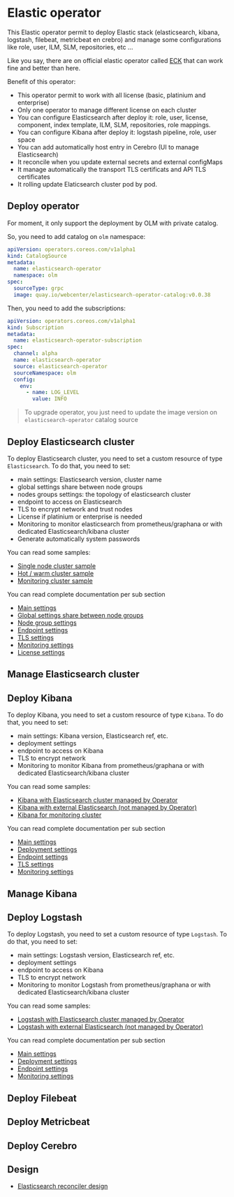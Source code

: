 # Elastic operator

This Elastic operator permit to deploy Elastic stack (elasticsearch, kibana, logstash, filebeat, metricbeat en crebro) and manage some configurations like role, user, ILM, SLM, repositories, etc ...


Like you say, there are on official elastic operator called [ECK](https://github.com/elastic/cloud-on-k8s) that can work fine and better than here.

Benefit of this operator:
- This operator permit to work with all license (basic, platinium and enterprise)
- Only one operator to manage different license on each cluster
- You can configure Elasticsearch after deploy it: role, user, license, component, index template, ILM, SLM, repositories, role mappings.
- You can configure Kibana after deploy it: logstash pipeline, role, user space
- You can add automatically host entry in Cerebro (UI to manage Elasticsearch)
- It reconcile when you update external secrets and external configMaps
- It manage automatically the transport TLS certificats and API TLS certificates
- It rolling update Elaticsearch cluster pod by pod.


## Deploy operator

For moment, it only support the deployment by OLM with private catalog.


So, you need to add catalog on `olm` namespace:
```yaml
apiVersion: operators.coreos.com/v1alpha1
kind: CatalogSource
metadata:
  name: elasticsearch-operator
  namespace: olm
spec:
  sourceType: grpc
  image: quay.io/webcenter/elasticsearch-operator-catalog:v0.0.38
```

Then, you need to add the subscriptions:
```yaml
apiVersion: operators.coreos.com/v1alpha1
kind: Subscription
metadata:
  name: elasticsearch-operator-subscription
spec:
  channel: alpha
  name: elasticsearch-operator
  source: elasticsearch-operator
  sourceNamespace: olm
  config:
    env:
      - name: LOG_LEVEL
        value: INFO
```

> To upgrade operator, you just need to update the image version on `elasticsearch-operator` catalog source

## Deploy Elasticsearch cluster

To deploy Elasticsearch cluster, you need to set a custom resource of type `Elasticsearch`.
To do that, you need to set:
  - main settings: Elasticsearch version, cluster name
  - global settings share between node groups
  - nodes groups settings: the topology of elasticsearch cluster
  - endpoint to access on Elasticsearch
  - TLS to encrypt network and trust nodes
  - License if platinium or enterprise is needed
  - Monitoring to monitor elasticsearch from prometheus/graphana or with dedicated Elasticsearch/kibana cluster
  - Generate automatically system passwords

You can read some samples:
  - [Single node cluster sample](documentations/elasticsearch/single-node-sample.md)
  - [Hot / warm cluster sample](documentations/elasticsearch/hot-warm-sample.md)
  - [Monitoring cluster sample](documentations/elasticsearch/monitoring-sample.md)


You can read complete documentation per sub section
  - [Main settings](documentations/elasticsearch/main-settings.md)
  - [Global settings share between node groups](documentations/elasticsearch/global-settings.md)
  - [Node group settings](documentations/elasticsearch/node-group-settings.md)
  - [Endpoint settings](documentations/elasticsearch/endpoint-settings.md)
  - [TLS settings](documentations/elasticsearch/tls-settings.md)
  - [Monitoring settings](documentations/elasticsearch/monitoring-settings.md)
  - [License settings](documentations/elasticsearch/license-settings.md)


## Manage Elasticsearch cluster

## Deploy Kibana

To deploy Kibana, you need to set a custom resource of type `Kibana`.
To do that, you need to set:
  - main settings: Kibana version, Elasticsearch ref, etc.
  - deployment settings
  - endpoint to access on Kibana
  - TLS to encrypt network
  - Monitoring to monitor Kibana from prometheus/graphana or with dedicated Elasticsearch/kibana cluster

You can read some samples:
  - [Kibana with Elasticsearch cluster managed by Operator](documentations/kibana/kibana-with-managed-cluster-sample.md)
  - [Kibana with external Elasticsearch (not managed by Operator)](documentations/kibana/kibana-with-external-cluster-sample.md)
  - [Kibana for monitoring cluster](documentations/elasticsearch/monitoring-sample.md)


You can read complete documentation per sub section
  - [Main settings](documentations/kibana/main-settings.md)
  - [Deployment settings](documentations/kibana/deployment-settings.md)
  - [Endpoint settings](documentations/kibana/endpoint-settings.md)
  - [TLS settings](documentations/kibana/tls-settings.md)
  - [Monitoring settings](documentations/kibana/monitoring-settings.md)

## Manage Kibana

## Deploy Logstash

To deploy Logstash, you need to set a custom resource of type `Logstash`.
To do that, you need to set:
  - main settings: Logstash version, Elasticsearch ref, etc.
  - deployment settings
  - endpoint to access on Kibana
  - TLS to encrypt network
  - Monitoring to monitor Logstash from prometheus/graphana or with dedicated Elasticsearch/kibana cluster

You can read some samples:
  - [Logstash with Elasticsearch cluster managed by Operator](documentations/logstash/logstash-with-managed-cluster-sample.md)
  - [Logstash with external Elasticsearch (not managed by Operator)](documentations/logstash/logstash-with-external-cluster-sample.md)


You can read complete documentation per sub section
  - [Main settings](documentations/logstash/main-settings.md)
  - [Deployment settings](documentations/logstash/deployment-settings.md)
  - [Endpoint settings](documentations/logstash/endpoint-settings.md)
  - [Monitoring settings](documentations/logstash/monitoring-settings.md)

## Deploy Filebeat

## Deploy Metricbeat

## Deploy Cerebro

## Design

- [Elasticsearch reconciler design](documentations/design/elasticsearch_design.md)